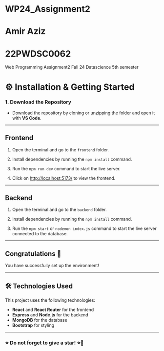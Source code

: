 # WP24_Assignment2
# Amir Aziz
# 22PWDSC0062
Web Programming Assignment2 Fall 24 Datascience 5th semester
# ⚙️ Installation & Getting Started

### 1. Download the Repository
- Download the repository by cloning or unzipping the folder and open it with **VS Code**.

---

## Frontend

1. Open the terminal and go to the `frontend` folder.

2. Install dependencies by running the `npm install` command.

3. Run the `npm run dev` command to start the live server.

4. Click on [http://localhost:5173/](http://localhost:5173/) to view the frontend.

---

## Backend

1. Open the terminal and go to the `backend` folder.

2. Install dependencies by running the `npm install` command.

3. Run the `npm start` or `nodemon index.js` command to start the live server connected to the database.

---

## Congratulations 🎉
You have successfully set up the environment!

---

## 🛠️ Technologies Used

This project uses the following technologies:

- **React** and **React Router** for the frontend
- **Express** and **Node.js** for the backend
- **MongoDB** for the database
- **Bootstrap** for styling

---

### ⭐ Do not forget to give a star! ⭐🤗
